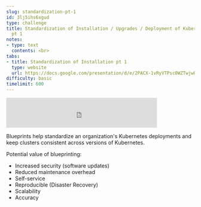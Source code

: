 ```yaml
---
slug: standardization-pt-1
id: 3lj5ihs6xgud
type: challenge
title: Standardization of Installation / Upgrades / Deployment of Kubernetes (software)
  pt 1
notes:
- type: text
  contents: <br>
tabs:
- title: Standardization of Installation pt 1
  type: website
  url: https://docs.google.com/presentation/d/e/2PACX-1vRyVTPsc0WZTwjwUg53ihpjHhXqxd0lYU0vF6pstez5Xk7MV33q5DamKgjaNxt1Bw/embed?start=false&loop=false&delayms=3000
difficulty: basic
timelimit: 600
---
```


<iframe style="position: relative; height: 80px; width: 80%;" src="https://drive.google.com/file/d/1DBqJiyT0PC4zRRIZPDEX9rsuWNUm9MM0/preview" title="Mp3 player" frameborder="0" allow="accelerometer; autoplay; clipboard-write; encrypted-media; gyroscope; picture-in-picture" allowfullscreen></iframe>

Blueprints help standardize an organization's Kubernetes deployments and keep clusters consistent across versions of Kubernetes.

Potential value of blueprinting:

- Increased security (software updates)
- Reduced maintenance overhead
- Self-service
- Reproducible (Disaster Recovery)
- Scalability
- Accuracy
